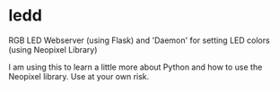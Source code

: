 # ledd
RGB LED Webserver (using Flask) and 'Daemon' for setting LED colors (using Neopixel Library)

I am using this to learn a little more about Python and how to use the
Neopixel library.  Use at your own risk.
